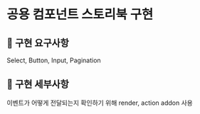 # 공용 컴포넌트 스토리북 구현

## 🤔 구현 요구사항

Select, Button, Input, Pagination

## 🫠 구현 세부사항

이벤트가 어떻게 전달되는지 확인하기 위해 render, action addon 사용
